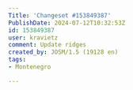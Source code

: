 ```yaml
---
Title: 'Changeset #153849387'
PublishDate: 2024-07-12T10:32:53Z
id: 153849387
user: kravietz
comment: Update ridges
created_by: JOSM/1.5 (19128 en)
tags:
- Montenegro

---
```

